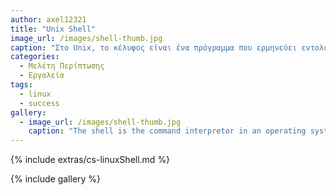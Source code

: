 ```yaml
---
author: axel12321
title: "Unix Shell"
image_url: /images/shell-thumb.jpg
caption: "Στο Unix, το κέλυφος είναι ένα πρόγραμμα που ερμηνεύει εντολές και ενεργεί ως ενδιάμεσος μεταξύ του χρήστη και των εσωτερικών λειτουργιών του λειτουργικού συστήματος. Παρέχοντας μια διεπαφή γραμμής εντολών (δηλαδή, τη γραμμή εντολών ή τη γραμμή εντολών), το κέλυφος είναι ανάλογο με το DOS και εξυπηρετεί έναν σκοπό παρόμοιο με τις γραφικές διεπαφές όπως τα Windows, Mac και το X Window System."
categories:
  - Μελέτη Περίπτωσης
  - Εργαλεία
tags:
  - linux
  - success
gallery:
  - image_url: /images/shell-thumb.jpg
    caption: "The shell is the command interpretor in an operating system, it is a program that executes other programs."
---
```


{% include extras/cs-linuxShell.md %}

{% include gallery %}
